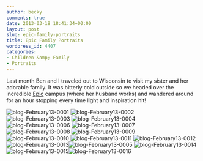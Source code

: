 ```yaml
---
author: becky
comments: true
date: 2013-03-18 18:41:34+00:00
layout: post
slug: epic-family-portraits
title: Epic Family Portraits
wordpress_id: 4407
categories:
- Children &amp; Family
- Portraits
---
```


Last month Ben and I traveled out to Wisconsin to visit my sister and her adorable family. It was bitterly cold outside so we headed over the incredible [Epic](http://www.epic.com/) campus (where her husband works) and wandered around for an hour stopping every time light and inspiration hit!

![blog-February13-0001](http://www.beckyjenson.com/wp-content/uploads/2013/03/blog-February13-0001.jpg) ![blog-February13-0002](http://www.beckyjenson.com/wp-content/uploads/2013/03/blog-February13-0002.jpg) ![blog-February13-0003](http://www.beckyjenson.com/wp-content/uploads/2013/03/blog-February13-0003.jpg) ![blog-February13-0004](http://www.beckyjenson.com/wp-content/uploads/2013/03/blog-February13-0004.jpg)  ![blog-February13-0006](http://www.beckyjenson.com/wp-content/uploads/2013/03/blog-February13-0006.jpg) ![blog-February13-0007](http://www.beckyjenson.com/wp-content/uploads/2013/03/blog-February13-0007.jpg) ![blog-February13-0008](http://www.beckyjenson.com/wp-content/uploads/2013/03/blog-February13-0008.jpg) ![blog-February13-0009](http://www.beckyjenson.com/wp-content/uploads/2013/03/blog-February13-0009.jpg) ![blog-February13-0010](http://www.beckyjenson.com/wp-content/uploads/2013/03/blog-February13-0010.jpg) ![blog-February13-0011](http://www.beckyjenson.com/wp-content/uploads/2013/03/blog-February13-0011.jpg) ![blog-February13-0012](http://www.beckyjenson.com/wp-content/uploads/2013/03/blog-February13-0012.jpg) ![blog-February13-0013](http://www.beckyjenson.com/wp-content/uploads/2013/03/blog-February13-0013.jpg)![blog-February13-0005](http://www.beckyjenson.com/wp-content/uploads/2013/03/blog-February13-0005.jpg) ![blog-February13-0014](http://www.beckyjenson.com/wp-content/uploads/2013/03/blog-February13-0014.jpg) ![blog-February13-0015](http://www.beckyjenson.com/wp-content/uploads/2013/03/blog-February13-0015.jpg)![blog-February13-0016](http://www.beckyjenson.com/wp-content/uploads/2013/03/blog-February13-00161.jpg)
